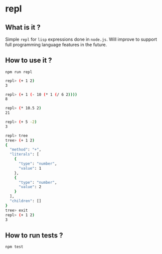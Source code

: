 # repl

## What is it ?
Simple `repl` for `lisp` expressions done in `node.js`.
Will improve to support full programming language features in the future.


## How to use it ? 

```npm run repl```

```sh
repl> (+ 1 2)
3
```

```sh
repl> (+ 1 (- 10 (* 1 (/ 6 2))))
8
```

```sh
repl> (* 10.5 2)
21
```

```sh
repl> (+ 5 -2)
3
```

```sh
repl> tree
tree> (+ 1 2)
{
  "method": "+",
  "literals": [
    {
      "type": "number",
      "value": 1
    },
    {
      "type": "number",
      "value": 2
    }
  ],
  "children": []
}
tree> exit
repl> (+ 1 2)
3
```

## How to run tests ?
```npm test```